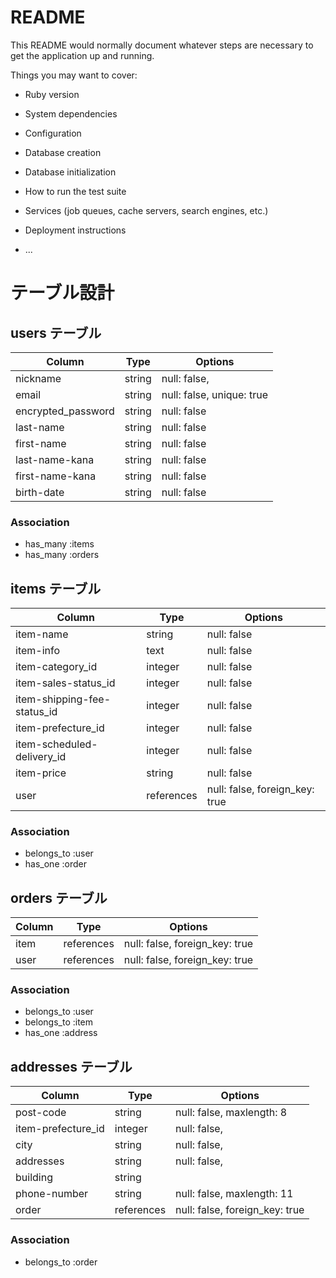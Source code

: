 # README

This README would normally document whatever steps are necessary to get the
application up and running.

Things you may want to cover:

* Ruby version

* System dependencies

* Configuration

* Database creation

* Database initialization

* How to run the test suite

* Services (job queues, cache servers, search engines, etc.)

* Deployment instructions

* ...
# テーブル設計

## users テーブル

| Column                  | Type   | Options                   |
| ----------------------- | ------ | ------------------------- |
| nickname                | string | null: false,              |
| email                   | string | null: false, unique: true |
| encrypted_password      | string | null: false               |
| last-name               | string | null: false               |
| first-name              | string | null: false               |
| last-name-kana          | string | null: false               |
| first-name-kana         | string | null: false               |
| birth-date              | string | null: false               |

### Association
- has_many :items
- has_many :orders


## items テーブル

| Column                     | Type       | Options                       |
| ---------------------------| ---------- | ----------------------------- |
| item-name                  | string     | null: false                   |
| item-info                  | text       | null: false                   |
| item-category_id           | integer    | null: false                   |
| item-sales-status_id       | integer    | null: false                   |
| item-shipping-fee-status_id| integer    | null: false                   |
| item-prefecture_id         | integer    | null: false                   |
| item-scheduled-delivery_id | integer    | null: false                   |
| item-price                 | string     | null: false                   |
| user                       | references | null: false, foreign_key: true|

### Association
- belongs_to :user
- has_one :order


## orders テーブル

| Column      | Type       | Options                        |
| ----------- | ---------- | ------------------------------ |
| item        | references | null: false, foreign_key: true |
| user        | references | null: false, foreign_key: true |

### Association
- belongs_to :user
- belongs_to :item
- has_one :address

## addresses テーブル

| Column             | Type       | Options                        |
| -------------------| ---------- | ------------------------------ |
| post-code          | string     | null: false, maxlength: 8      |
| item-prefecture_id | integer    | null: false,                   |
| city               | string     | null: false,                   |
| addresses          | string     | null: false,                   |
| building           | string     |                                |
| phone-number       | string     | null: false, maxlength: 11     |
| order              | references | null: false, foreign_key: true |

### Association
- belongs_to :order